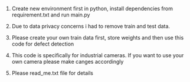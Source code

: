 1. Create new environment first in python, install dependencies from requirement.txt and run main.py

2. Due to data privacy concerns i had to remove train and test data. 

3. Please create your own train data first, store weights and then use this code for defect detection

4. This code is specifically for industrial cameras. If you want to use your own camera please make canges accordingly

5. Please read_me.txt file for details
